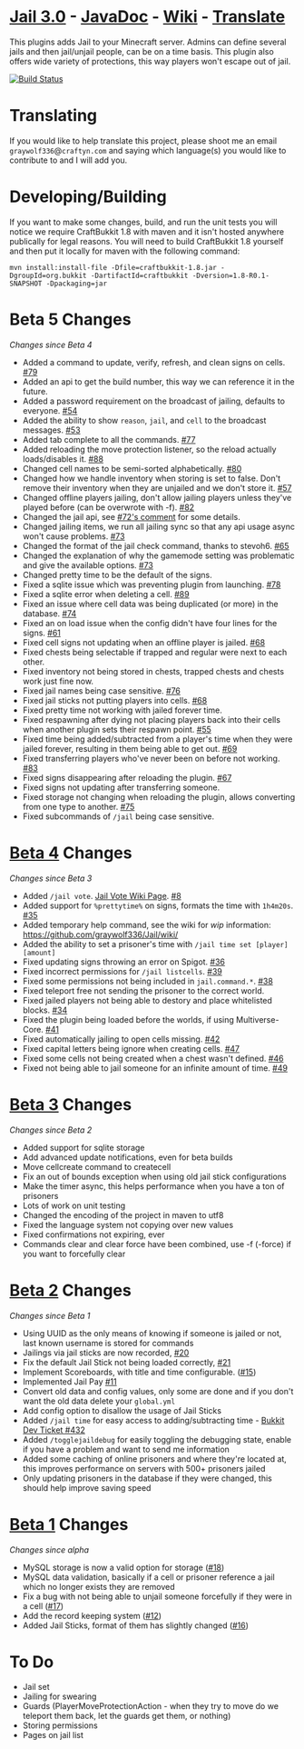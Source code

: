 [Jail 3.0](http://ci.graywolf336.com/job/Jail/) - [JavaDoc](http://ci.graywolf336.com/job/Jail/javadoc) - [Wiki](https://github.com/graywolf336/Jail/wiki) - [Translate](https://translate.lingohub.com/craftyn/jail-plugin/dashboard)
====
This plugins adds Jail to your Minecraft server. Admins can define several jails and then jail/unjail people, can be on a time basis. This plugin also offers wide variety of protections, this way players won't escape out of jail.

[![Build Status](http://ci.graywolf336.com/job/Jail/badge/icon)](http://ci.graywolf336.com/job/Jail/)

Translating
===
If you would like to help translate this project, please shoot me an email `graywolf336`@`craftyn.com` and saying which language(s) you would like to contribute to and I will add you.

Developing/Building
===
If you want to make some changes, build, and run the unit tests you will notice we require CraftBukkit 1.8 with maven and it isn't hosted anywhere publically for legal reasons. You will need to build CraftBukkit 1.8 yourself and then put it locally for maven with the following command:

`mvn install:install-file -Dfile=craftbukkit-1.8.jar -DgroupId=org.bukkit -DartifactId=craftbukkit -Dversion=1.8-R0.1-SNAPSHOT -Dpackaging=jar`

Beta 5 Changes
===
*Changes since Beta 4*
* Added a command to update, verify, refresh, and clean signs on cells. [#79](https://github.com/graywolf336/Jail/issues/79)
* Added an api to get the build number, this way we can reference it in the future.
* Added a password requirement on the broadcast of jailing, defaults to everyone. [#54](https://github.com/graywolf336/Jail/issues/54)
* Added the ability to show `reason`, `jail`, and `cell` to the broadcast messages. [#53](https://github.com/graywolf336/Jail/issues/53)
* Added tab complete to all the commands. [#77](https://github.com/graywolf336/Jail/issues/77)
* Added reloading the move protection listener, so the reload actually loads/disables it. [#88](https://github.com/graywolf336/Jail/issues/88)
* Changed cell names to be semi-sorted alphabetically. [#80](https://github.com/graywolf336/Jail/issues/80)
* Changed how we handle inventory when storing is set to false. Don't remove their inventory when they are unjailed and we don't store it. [#57](https://github.com/graywolf336/Jail/issues/57)
* Changed offline players jailing, don't allow jailing players unless they've played before (can be overwrote with -f). [#82](https://github.com/graywolf336/Jail/issues/82)
* Changed the jail api, see [#72's comment](https://github.com/graywolf336/Jail/issues/72#issuecomment-104757472) for some details.
* Changed jailing items, we run all jailing sync so that any api usage async won't cause problems. [#73](https://github.com/graywolf336/Jail/issues/73)
* Changed the format of the jail check command, thanks to stevoh6. [#65](https://github.com/graywolf336/Jail/pull/65)
* Changed the explanation of why the gamemode setting was problematic and give the available options. [#73](https://github.com/graywolf336/Jail/issues/73)
* Changed pretty time to be the default of the signs.
* Fixed a sqlite issue which was preventing plugin from launching. [#78](https://github.com/graywolf336/Jail/issues/78)
* Fixed a sqlite error when deleting a cell. [#89](https://github.com/graywolf336/Jail/issues/89)
* Fixed an issue where cell data was being duplicated (or more) in the database. [#74](https://github.com/graywolf336/Jail/issues/74)
* Fixed an on load issue when the config didn't have four lines for the signs. [#61](https://github.com/graywolf336/Jail/issues/61)
* Fixed cell signs not updating when an offline player is jailed. [#68](https://github.com/graywolf336/Jail/issues/68)
* Fixed chests being selectable if trapped and regular were next to each other.
* Fixed inventory not being stored in chests, trapped chests and chests work just fine now.
* Fixed jail names being case sensitive. [#76](https://github.com/graywolf336/Jail/issues/76)
* Fixed jail sticks not putting players into cells. [#68](https://github.com/graywolf336/Jail/issues/68)
* Fixed pretty time not working with jailed forever time.
* Fixed respawning after dying not placing players back into their cells when another plugin sets their respawn point. [#55](https://github.com/graywolf336/Jail/issues/55)
* Fixed time being added/subtracted from a player's time when they were jailed forever, resulting in them being able to get out. [#69](https://github.com/graywolf336/Jail/issues/69)
* Fixed transferring players who've never been on before not working. [#83](https://github.com/graywolf336/Jail/issues/83)
* Fixed signs disappearing after reloading the plugin. [#67](https://github.com/graywolf336/Jail/issues/67)
* Fixed signs not updating after transferring someone.
* Fixed storage not changing when reloading the plugin, allows converting from one type to another. [#75](https://github.com/graywolf336/Jail/issues/75)
* Fixed subcommands of `/jail` being case sensitive.

[Beta 4](https://github.com/graywolf336/Jail/releases/tag/v3.0.0-beta.4) Changes
===
*Changes since Beta 3*
* Added `/jail vote`. [Jail Vote Wiki Page](https://github.com/graywolf336/Jail/wiki/Jail-Vote). [#8](https://github.com/graywolf336/Jail/issues/8)
* Added support for `%prettytime%` on signs, formats the time with `1h4m20s`. [#35](https://github.com/graywolf336/Jail/issues/35)
* Added temporary help command, see the wiki for *wip* information: https://github.com/graywolf336/Jail/wiki/
* Added the ability to set a prisoner's time with `/jail time set [player] [amount]`
* Fixed updating signs throwing an error on Spigot. [#36](https://github.com/graywolf336/Jail/issues/36)
* Fixed incorrect permissions for `/jail listcells`. [#39](https://github.com/graywolf336/Jail/issues/39)
* Fixed some permissions not being included in `jail.command.*`. [#38](https://github.com/graywolf336/Jail/issues/38)
* Fixed teleport free not sending the prisoner to the correct world.
* Fixed jailed players not being able to destory and place whitelisted blocks. [#34](https://github.com/graywolf336/Jail/issues/34)
* Fixed the plugin being loaded before the worlds, if using Multiverse-Core. [#41](https://github.com/graywolf336/Jail/issues/41)
* Fixed automatically jailing to open cells missing. [#42](https://github.com/graywolf336/Jail/issues/42)
* Fixed capital letters being ignore when creating cells. [#47](https://github.com/graywolf336/Jail/issues/47)
* Fixed some cells not being created when a chest wasn't defined. [#46](https://github.com/graywolf336/Jail/issues/46)
* Fixed not being able to jail someone for an infinite amount of time. [#49](https://github.com/graywolf336/Jail/issues/49)

[Beta 3](https://github.com/graywolf336/Jail/releases/tag/v3.0.0-beta.3) Changes
===
*Changes since Beta 2*
* Added support for sqlite storage
* Add advanced update notifications, even for beta builds
* Move cellcreate command to createcell
* Fix an out of bounds exception when using old jail stick configurations
* Make the timer async, this helps performance when you have a ton of prisoners
* Lots of work on unit testing
* Changed the encoding of the project in maven to utf8
* Fixed the language system not copying over new values
* Fixed confirmations not expiring, ever
* Commands clear and clear force have been combined, use -f (-force) if you want to forcefully clear

[Beta 2](https://github.com/graywolf336/Jail/releases/tag/v3.0.0-beta.2) Changes
===
*Changes since Beta 1*
* Using UUID as the only means of knowing if someone is jailed or not, last known username is stored for commands
* Jailings via jail sticks are now recorded, [#20](https://github.com/graywolf336/Jail/issues/20)
* Fix the default Jail Stick not being loaded correctly, [#21](https://github.com/graywolf336/Jail/issues/21)
* Implement Scoreboards, with title and time configurable. ([#15](https://github.com/graywolf336/Jail/issues/15))
* Implemented Jail Pay [#11](https://github.com/graywolf336/Jail/issues/11)
* Convert old data and config values, only some are done and if you don't want the old data delete your `global.yml`
* Add config option to disallow the usage of Jail Sticks
* Added `/jail time` for easy access to adding/subtracting time - [Bukkit Dev Ticket #432](http://dev.bukkit.org/bukkit-plugins/jail/tickets/432/)
* Added `/togglejaildebug` for easily toggling the debugging state, enable if you have a problem and want to send me information
* Added some caching of online prisoners and where they're located at, this improves performance on servers with 500+ prisoners jailed
* Only updating prisoners in the database if they were changed, this should help improve saving speed

[Beta 1](https://github.com/graywolf336/Jail/releases/tag/v3.0.0-beta.1) Changes
===
*Changes since alpha*
* MySQL storage is now a valid option for storage ([#18](https://github.com/graywolf336/Jail/issues/18))
* MySQL data validation, basically if a cell or prisoner reference a jail which no longer exists they are removed
* Fix a bug with not being able to unjail someone forcefully if they were in a cell ([#17](https://github.com/graywolf336/Jail/issues/17))
* Add the record keeping system ([#12](https://github.com/graywolf336/Jail/issues/12))
* Added Jail Sticks, format of them has slightly changed ([#16](https://github.com/graywolf336/Jail/issues/16))

To Do
===
* Jail set
* Jailing for swearing
* Guards (PlayerMoveProtectionAction - when they try to move do we teleport them back, let the guards get them, or nothing)
* Storing permissions
* Pages on jail list
